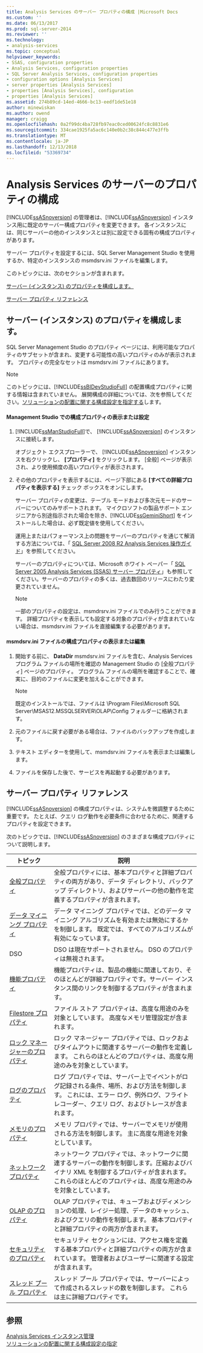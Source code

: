 ```yaml
---
title: Analysis Services のサーバー プロパティの構成 |Microsoft Docs
ms.custom: ''
ms.date: 06/13/2017
ms.prod: sql-server-2014
ms.reviewer: ''
ms.technology:
- analysis-services
ms.topic: conceptual
helpviewer_keywords:
- SSAS, configuration properties
- Analysis Services, configuration properties
- SQL Server Analysis Services, configuration properties
- configuration options [Analysis Services]
- server properties [Analysis Services]
- properties [Analysis Services], configuration
- properties [Analysis Services]
ms.assetid: 274b89cd-14ed-4666-bc13-eedf1de51e18
author: minewiskan
ms.author: owend
manager: craigg
ms.openlocfilehash: 0a2f99dc4ba728fb97eac0ced00624fc8c8831e6
ms.sourcegitcommit: 334cae1925fa5ac6c140e0b2c38c844c477e3ffb
ms.translationtype: MT
ms.contentlocale: ja-JP
ms.lasthandoff: 12/13/2018
ms.locfileid: "53369734"
---
```

# <a name="configure-server-properties-in-analysis-services"></a>Analysis Services のサーバーのプロパティの構成
  [!INCLUDE[ssASnoversion](../../includes/ssasnoversion-md.md)] の管理者は、[!INCLUDE[ssASnoversion](../../includes/ssasnoversion-md.md)] インスタンス用に既定のサーバー構成プロパティを変更できます。 各インスタンスには、同じサーバーの他のインスタンスとは別に設定できる固有の構成プロパティがあります。  
  
 サーバー プロパティを設定するには、SQL Server Management Studio を使用するか、特定のインスタンスの msmdsrv.ini ファイルを編集します。  
  
 このトピックには、次のセクションが含まれます。  
  
 [サーバー (インスタンス) のプロパティを構成します。](#bkmk_config)  
  
 [サーバー プロパティ リファレンス](#bkmk_ref)  
  
##  <a name="bkmk_config"></a> サーバー (インスタンス) のプロパティを構成します。  
 SQL Server Management Studio のプロパティ ページには、利用可能なプロパティのサブセットが含まれ、変更する可能性の高いプロパティのみが表示されます。 プロパティの完全なセットは msmdsrv.ini ファイルにあります。  
  
> [!NOTE]  
>  このトピックには、[!INCLUDE[ssBIDevStudioFull](../../includes/ssbidevstudiofull-md.md)] の配置構成プロパティに関する情報は含まれていません。 展開構成の詳細については、次を参照してください。[ソリューションの配置に関する構成設定を指定する](../multidimensional-models/deployment-script-files-solution-deployment-config-settings.md)します。  
  
#### <a name="view-or-set-configuration-properties-in-management-studio"></a>Management Studio での構成プロパティの表示または設定  
  
1.  [!INCLUDE[ssManStudioFull](../../includes/ssmanstudiofull-md.md)]で、 [!INCLUDE[ssASnoversion](../../includes/ssasnoversion-md.md)] のインスタンスに接続します。  
  
     オブジェクト エクスプローラーで、 [!INCLUDE[ssASnoversion](../../includes/ssasnoversion-md.md)] インスタンスを右クリックし、 **[プロパティ]** をクリックします。 [全般] ページが表示され、より使用頻度の高いプロパティが表示されます。  
  
2.  その他のプロパティを表示するには、ページ下部にある **[すべての詳細プロパティを表示する]** チェック ボックスをオンにします。  
  
     サーバー プロパティの変更は、テーブル モードおよび多次元モードのサーバーについてのみサポートされます。 マイクロソフトの製品サポート エンジニアから別途指示された場合を除き、[!INCLUDE[ssGeminiShort](../../includes/ssgeminishort-md.md)] をインストールした場合は、必ず既定値を使用してください。  
  
     運用上またはパフォーマンス上の問題をサーバーのプロパティを通じて解消する方法については、「 [SQL Server 2008 R2 Analysis Services 操作ガイド](https://go.microsoft.com/fwlink/?LinkID=225539)」を参照してください。  
  
     サーバーのプロパティについては、Microsoft ホワイト ペーパー「 [SQL Server 2005 Analysis Services (SSAS) サーバー プロパティ](https://go.microsoft.com/fwlink/?LinkID=199102)」も参照してください。サーバーのプロパティの多くは、過去数回のリリースにわたり変更されていません。  
  
    > [!NOTE]  
    >  一部のプロパティの設定は、msmdrsrv.ini ファイルでのみ行うことができます。 詳細プロパティを表示しても設定する対象のプロパティが含まれていない場合は、msmdsrv.ini ファイルを直接編集する必要があります。  
  
#### <a name="view-or-edit-configuration-properties-in-the-msmdsrvini-file"></a>msmdsrv.ini ファイルの構成プロパティの表示または編集  
  
1.  開始する前に、 **DataDir** msmdsrv.ini ファイルを含む、Analysis Services プログラム ファイルの場所を確認の Management Studio の [全般プロパティ] ページのプロパティ。 プログラム ファイルの場所を確認することで、確実に、目的のファイルに変更を加えることができます。  
  
    > [!NOTE]  
    >  既定のインストールでは、ファイルは \Program Files\Microsoft SQL Server\MSAS12.MSSQLSERVER\OLAP\Config フォルダーに格納されます。  
  
2.  元のファイルに戻す必要がある場合は、ファイルのバックアップを作成します。  
  
3.  テキスト エディターを使用して、msmdsrv.ini ファイルを表示または編集します。  
  
4.  ファイルを保存した後で、サービスを再起動する必要があります。  
  
##  <a name="bkmk_ref"></a> サーバー プロパティ リファレンス  
 [!INCLUDE[ssASnoversion](../../includes/ssasnoversion-md.md)] の構成プロパティは、システムを微調整するために重要です。 たとえば、クエリ ログ動作を必要条件に合わせるために、関連するプロパティを設定できます。  
  
 次のトピックでは、[!INCLUDE[ssASnoversion](../../includes/ssasnoversion-md.md)] のさまざまな構成プロパティについて説明します。  
  
|トピック|説明|  
|-----------|-----------------|  
|[全般プロパティ](general-properties.md)|全般プロパティには、基本プロパティと詳細プロパティの両方があり、データ ディレクトリ、バックアップ ディレクトリ、およびサーバーの他の動作を定義するプロパティが含まれます。|  
|[データ マイニング プロパティ](data-mining-properties.md)|データ マイニング プロパティでは、どのデータ マイニング アルゴリズムを有効または無効にするかを制御します。 既定では、すべてのアルゴリズムが有効になっています。|  
|DSO|DSO は現在サポートされません。 DSO のプロパティは無視されます。|  
|[機能プロパティ](feature-properties.md)|機能プロパティは、製品の機能に関連しており、そのほとんどが詳細プロパティです。サーバー インスタンス間のリンクを制御するプロパティが含まれます。|  
|[Filestore プロパティ](filestore-properties.md)|ファイル ストア プロパティは、高度な用途のみを対象としています。 高度なメモリ管理設定が含まれます。|  
|[ロック マネージャーのプロパティ](lock-manager-properties.md)|ロック マネージャー プロパティでは、ロックおよびタイムアウトに関連するサーバーの動作を定義します。 これらのほとんどのプロパティは、高度な用途のみを対象としています。|  
|[ログのプロパティ](log-properties.md)|ログ プロパティでは、サーバー上でイベントがログ記録される条件、場所、および方法を制御します。 これには、エラー ログ、例外ログ、フライト レコーダー、クエリ ログ、およびトレースが含まれます。|  
|[メモリのプロパティ](memory-properties.md)|メモリ プロパティでは、サーバーでメモリが使用される方法を制御します。 主に高度な用途を対象としています。|  
|[ネットワーク プロパティ](network-properties.md)|ネットワーク プロパティでは、ネットワークに関連するサーバーの動作を制御します。圧縮およびバイナリ XML を制御するプロパティが含まれます。 これらのほとんどのプロパティは、高度な用途のみを対象としています。|  
|[OLAP のプロパティ](olap-properties.md)|OLAP プロパティでは、キューブおよびディメンションの処理、レイジー処理、データのキャッシュ、およびクエリの動作を制御します。 基本プロパティと詳細プロパティの両方が含まれます。|  
|[セキュリティのプロパティ](security-properties.md)|セキュリティ セクションには、アクセス権を定義する基本プロパティと詳細プロパティの両方が含まれています。 管理者およびユーザーに関連する設定が含まれます。|  
|[スレッド プール プロパティ](thread-pool-properties.md)|スレッド プール プロパティでは、サーバーによって作成されるスレッドの数を制御します。 これらは主に詳細プロパティです。|  
  
## <a name="see-also"></a>参照  
 [Analysis Services インスタンス管理](../instances/analysis-services-instance-management.md)   
 [ソリューションの配置に関する構成設定の指定](../multidimensional-models/deployment-script-files-solution-deployment-config-settings.md)  
  
  
